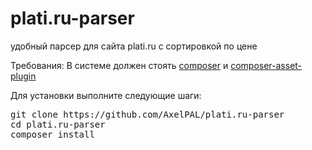 # plati.ru-parser
удобный парсер для сайта plati.ru с сортировкой по цене

Требования:
В системе должен стоять [composer](https://getcomposer.org/download/) и [composer-asset-plugin](https://github.com/francoispluchino/composer-asset-plugin)

Для установки выполните следующие шаги:

<pre>
git clone https://github.com/AxelPAL/plati.ru-parser
cd plati.ru-parser
composer install
</pre>